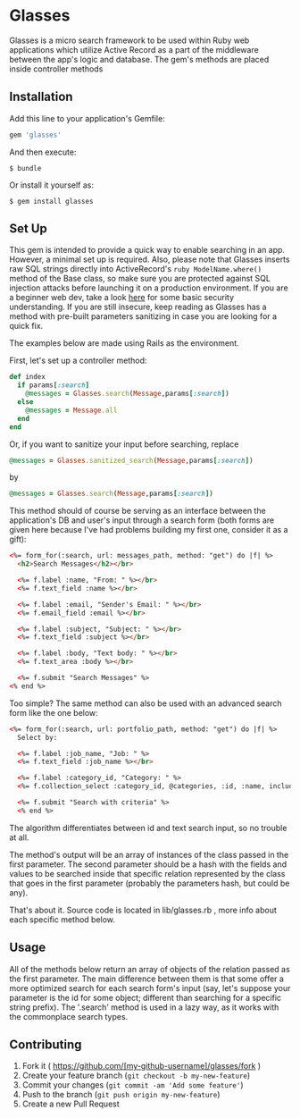 # Glasses

Glasses is a micro search framework to be used within Ruby web applications which utilize Active Record as a part of the middleware between the app's logic and database.
The gem's methods are placed inside controller methods 

## Installation

Add this line to your application's Gemfile:

```ruby
gem 'glasses'
```

And then execute:

    $ bundle

Or install it yourself as:

    $ gem install glasses

## Set Up
This gem is intended to provide a quick way to enable searching in an app.
However, a minimal set up is required. Also, please note that Glasses inserts raw SQL strings directly into ActiveRecord's ```ruby ModelName.where()``` method of the Base class, so make sure you are protected against SQL injection attacks before launching it on a production environment. If you are a beginner web dev, take a look [here](http://guides.rubyonrails.org/security.html#sql-injection) for some basic security understanding. If you are still insecure, keep reading as Glasses has a method with pre-built parameters sanitizing in case you are looking for a quick fix.

The examples below are made using Rails as the environment.

First, let's set up a controller method:
```ruby
def index
  if params[:search]
    @messages = Glasses.search(Message,params[:search])
  else
    @messages = Message.all
  end
end
```
Or, if you want to sanitize your input before searching, replace
```ruby
@messages = Glasses.sanitized_search(Message,params[:search])
```
by
```ruby
@messages = Glasses.search(Message,params[:search])
```


This method should of course be serving as an interface between
the application's DB and user's input through a search form
(both forms are given here because I've had problems building
my first one, consider it as a gift):
```html
<%= form_for(:search, url: messages_path, method: "get") do |f| %>
  <h2>Search Messages</h2></br>

  <%= f.label :name, "From: " %></br>
  <%= f.text_field :name %></br>

  <%= f.label :email, "Sender's Email: " %></br>
  <%= f.email_field :email %></br>

  <%= f.label :subject, "Subject: " %></br>
  <%= f.text_field :subject %></br>

  <%= f.label :body, "Text body: " %></br>
  <%= f.text_area :body %></br>

  <%= f.submit "Search Messages" %>
<% end %>
```

Too simple? The same method can also be used with an advanced search form
like the one below:

```html
<%= form_for(:search, url: portfolio_path, method: "get") do |f| %>
  Select by:

  <%= f.label :job_name, "Job: " %>
  <%= f.text_field :job_name %></br>

  <%= f.label :category_id, "Category: " %>
  <%= f.collection_select :category_id, @categories, :id, :name, include_blank: "All"  %></br>

  <%= f.submit "Search with criteria" %>
  <% end %>
```
The algorithm differentiates between id and text search input,
so no trouble at all.

The method's output will be an array of instances of the class
passed in the first parameter. The second parameter should be a
hash with the fields and values to be searched inside that specific
relation represented by the class that goes in the first parameter
(probably the parameters hash, but could be any).

That's about it. Source code is located in lib/glasses.rb , more info
about each specific method below.

## Usage

All of the methods below return an array of objects of the
relation passed as the first parameter. The main difference
between them is that some offer a more optimized search for
each search form's input (say, let's suppose your parameter is
the id for some object; different than searching for a specific
string prefix).
The '.search' method is used in a lazy way, as it
works with the commonplace search types.

## Contributing

1. Fork it ( https://github.com/[my-github-username]/glasses/fork )
2. Create your feature branch (`git checkout -b my-new-feature`)
3. Commit your changes (`git commit -am 'Add some feature'`)
4. Push to the branch (`git push origin my-new-feature`)
5. Create a new Pull Request
